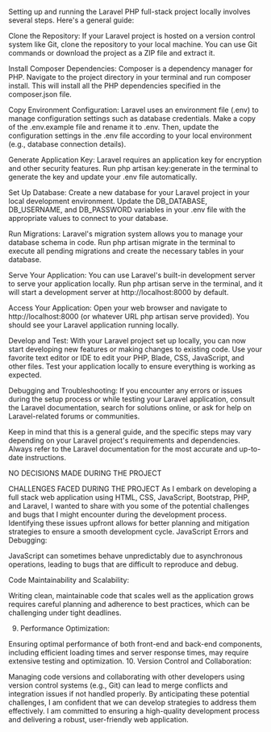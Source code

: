 Setting up and running the Laravel PHP full-stack project locally involves several steps. Here's a general guide:

Clone the Repository: If your Laravel project is hosted on a version control system like Git, clone the repository to your local machine. You can use Git commands or download the project as a ZIP file and extract it.

Install Composer Dependencies: Composer is a dependency manager for PHP. Navigate to the project directory in your terminal and run composer install. This will install all the PHP dependencies specified in the composer.json file.

Copy Environment Configuration: Laravel uses an environment file (.env) to manage configuration settings such as database credentials. Make a copy of the .env.example file and rename it to .env. Then, update the configuration settings in the .env file according to your local environment (e.g., database connection details).

Generate Application Key: Laravel requires an application key for encryption and other security features. Run php artisan key:generate in the terminal to generate the key and update your .env file automatically.

Set Up Database: Create a new database for your Laravel project in your local development environment. Update the DB_DATABASE, DB_USERNAME, and DB_PASSWORD variables in your .env file with the appropriate values to connect to your database.

Run Migrations: Laravel's migration system allows you to manage your database schema in code. Run php artisan migrate in the terminal to execute all pending migrations and create the necessary tables in your database.

Serve Your Application: You can use Laravel's built-in development server to serve your application locally. Run php artisan serve in the terminal, and it will start a development server at http://localhost:8000 by default.

Access Your Application: Open your web browser and navigate to http://localhost:8000 (or whatever URL php artisan serve provided). You should see your Laravel application running locally.

Develop and Test: With your Laravel project set up locally, you can now start developing new features or making changes to existing code. Use your favorite text editor or IDE to edit your PHP, Blade, CSS, JavaScript, and other files. Test your application locally to ensure everything is working as expected.

Debugging and Troubleshooting: If you encounter any errors or issues during the setup process or while testing your Laravel application, consult the Laravel documentation, search for solutions online, or ask for help on Laravel-related forums or communities.

Keep in mind that this is a general guide, and the specific steps may vary depending on your Laravel project's requirements and dependencies. Always refer to the Laravel documentation for the most accurate and up-to-date instructions.


NO DECISIONS MADE DURING THE PROJECT

CHALLENGES FACED DURING THE PROJECT
As I embark on developing a full stack web application using HTML, CSS, JavaScript, Bootstrap, PHP, and Laravel, I wanted to share with you some of the potential challenges and bugs that I might encounter during the development process. Identifying these issues upfront allows for better planning and mitigation strategies to ensure a smooth development cycle.
JavaScript Errors and Debugging:

JavaScript can sometimes behave unpredictably due to asynchronous operations, leading to bugs that are difficult to reproduce and debug.

Code Maintainability and Scalability:

Writing clean, maintainable code that scales well as the application grows requires careful planning and adherence to best practices, which can be challenging under tight deadlines.

9. Performance Optimization:

Ensuring optimal performance of both front-end and back-end components, including efficient loading times and server response times, may require extensive testing and optimization.
10. Version Control and Collaboration:

Managing code versions and collaborating with other developers using version control systems (e.g., Git) can lead to merge conflicts and integration issues if not handled properly.
By anticipating these potential challenges, I am confident that we can develop strategies to address them effectively. I am committed to ensuring a high-quality development process and delivering a robust, user-friendly web application.



